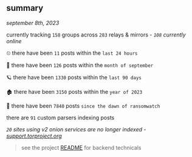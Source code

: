 
## summary
_september 8th, 2023_

currently tracking `158` groups across `283` relays & mirrors - _`108` currently online_

⏲ there have been `11` posts within the `last 24 hours`

🦈 there have been `126` posts within the `month of september`

🪐 there have been `1330` posts within the `last 90 days`

🏚 there have been `3150` posts within the `year of 2023`

🦕 there have been `7840` posts `since the dawn of ransomwatch`

there are `91` custom parsers indexing posts

_`20` sites using v2 onion services are no longer indexed - [support.torproject.org](https://support.torproject.org/onionservices/v2-deprecation/)_

> see the project [README](https://github.com/joshhighet/ransomwatch#ransomwatch--) for backend technicals
